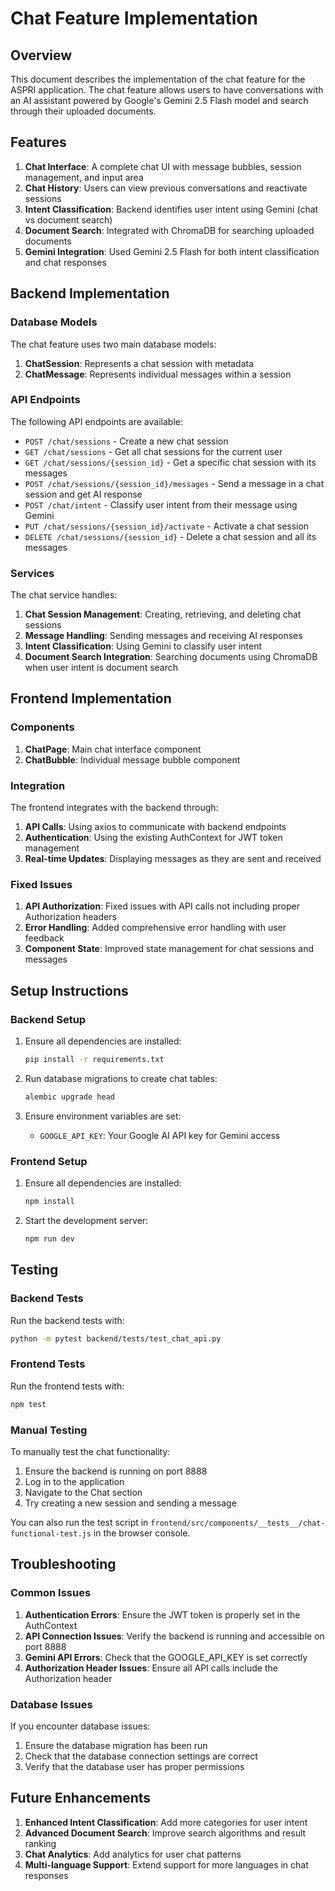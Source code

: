 # Chat Feature Implementation

## Overview

This document describes the implementation of the chat feature for the ASPRI application. The chat feature allows users to have conversations with an AI assistant powered by Google's Gemini 2.5 Flash model and search through their uploaded documents.

## Features

1. **Chat Interface**: A complete chat UI with message bubbles, session management, and input area
2. **Chat History**: Users can view previous conversations and reactivate sessions
3. **Intent Classification**: Backend identifies user intent using Gemini (chat vs document search)
4. **Document Search**: Integrated with ChromaDB for searching uploaded documents
5. **Gemini Integration**: Used Gemini 2.5 Flash for both intent classification and chat responses

## Backend Implementation

### Database Models

The chat feature uses two main database models:

1. **ChatSession**: Represents a chat session with metadata
2. **ChatMessage**: Represents individual messages within a session

### API Endpoints

The following API endpoints are available:

- `POST /chat/sessions` - Create a new chat session
- `GET /chat/sessions` - Get all chat sessions for the current user
- `GET /chat/sessions/{session_id}` - Get a specific chat session with its messages
- `POST /chat/sessions/{session_id}/messages` - Send a message in a chat session and get AI response
- `POST /chat/intent` - Classify user intent from their message using Gemini
- `PUT /chat/sessions/{session_id}/activate` - Activate a chat session
- `DELETE /chat/sessions/{session_id}` - Delete a chat session and all its messages

### Services

The chat service handles:

1. **Chat Session Management**: Creating, retrieving, and deleting chat sessions
2. **Message Handling**: Sending messages and receiving AI responses
3. **Intent Classification**: Using Gemini to classify user intent
4. **Document Search Integration**: Searching documents using ChromaDB when user intent is document search

## Frontend Implementation

### Components

1. **ChatPage**: Main chat interface component
2. **ChatBubble**: Individual message bubble component

### Integration

The frontend integrates with the backend through:

1. **API Calls**: Using axios to communicate with backend endpoints
2. **Authentication**: Using the existing AuthContext for JWT token management
3. **Real-time Updates**: Displaying messages as they are sent and received

### Fixed Issues

1. **API Authorization**: Fixed issues with API calls not including proper Authorization headers
2. **Error Handling**: Added comprehensive error handling with user feedback
3. **Component State**: Improved state management for chat sessions and messages

## Setup Instructions

### Backend Setup

1. Ensure all dependencies are installed:
   ```bash
   pip install -r requirements.txt
   ```

2. Run database migrations to create chat tables:
   ```bash
   alembic upgrade head
   ```

3. Ensure environment variables are set:
   - `GOOGLE_API_KEY`: Your Google AI API key for Gemini access

### Frontend Setup

1. Ensure all dependencies are installed:
   ```bash
   npm install
   ```

2. Start the development server:
   ```bash
   npm run dev
   ```

## Testing

### Backend Tests

Run the backend tests with:
```bash
python -m pytest backend/tests/test_chat_api.py
```

### Frontend Tests

Run the frontend tests with:
```bash
npm test
```

### Manual Testing

To manually test the chat functionality:

1. Ensure the backend is running on port 8888
2. Log in to the application
3. Navigate to the Chat section
4. Try creating a new session and sending a message

You can also run the test script in `frontend/src/components/__tests__/chat-functional-test.js` in the browser console.

## Troubleshooting

### Common Issues

1. **Authentication Errors**: Ensure the JWT token is properly set in the AuthContext
2. **API Connection Issues**: Verify the backend is running and accessible on port 8888
3. **Gemini API Errors**: Check that the GOOGLE_API_KEY is set correctly
4. **Authorization Header Issues**: Ensure all API calls include the Authorization header

### Database Issues

If you encounter database issues:

1. Ensure the database migration has been run
2. Check that the database connection settings are correct
3. Verify that the database user has proper permissions

## Future Enhancements

1. **Enhanced Intent Classification**: Add more categories for user intent
2. **Advanced Document Search**: Improve search algorithms and result ranking
3. **Chat Analytics**: Add analytics for user chat patterns
4. **Multi-language Support**: Extend support for more languages in chat responses